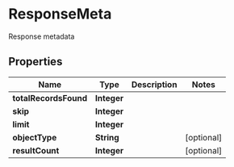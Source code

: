 

# ResponseMeta

Response metadata   

## Properties

| Name | Type | Description | Notes |
|------------ | ------------- | ------------- | -------------|
|**totalRecordsFound** | **Integer** |  |  |
|**skip** | **Integer** |  |  |
|**limit** | **Integer** |  |  |
|**objectType** | **String** |  |  [optional] |
|**resultCount** | **Integer** |  |  [optional] |



